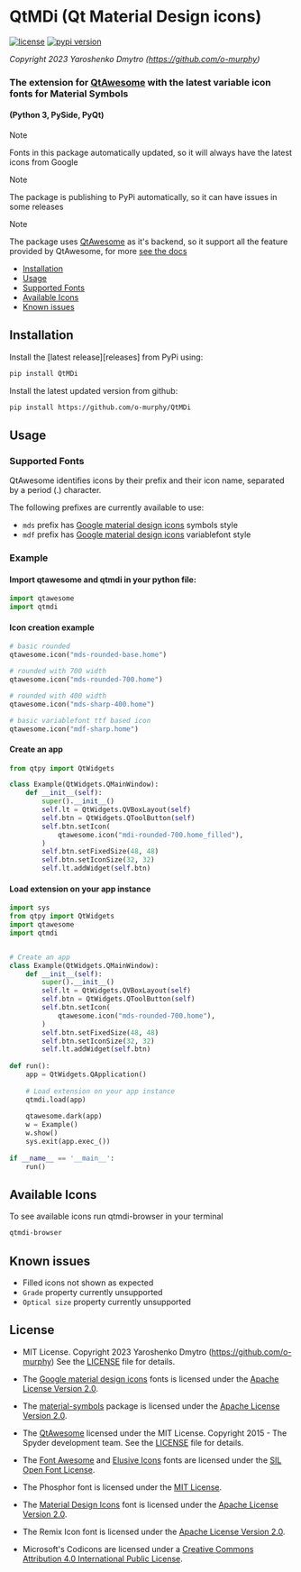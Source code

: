 # QtMDi (Qt Material Design icons)

[![license](https://img.shields.io/github/license/mashape/apistatus.svg)](https://opensource.org/licenses/MIT)
[![pypi version](https://img.shields.io/pypi/v/QtMDi)](https://pypi.org/project/QtMDi/)

*Copyright 2023 Yaroshenko Dmytro (https://github.com/o-murphy)*

### The extension for [QtAwesome](https://github.com/spyder-ide/qtawesome) with the latest variable icon fonts for Material Symbols
#### (Python 3, PySide, PyQt)

> [!NOTE]
> Fonts in this package automatically updated, so it will always have the latest icons from Google

> [!NOTE]
> The package is publishing to PyPi automatically, so it can have issues in some releases

> [!NOTE]
> The package uses [QtAwesome](https://github.com/spyder-ide/qtawesome) as it's backend,
> so it support all the feature provided by QtAwesome, for more [see the docs](https://github.com/spyder-ide/qtawesome/blob/master/README.md)

- [Installation](#installation)
- [Usage](#usage)
- [Supported Fonts](#supported-fonts)
- [Available Icons](#available-icons)
- [Known issues](#known-issues)

## Installation

Install the [latest release][releases] from PyPi using:
```sh
pip install QtMDi
```

Install the latest updated version from github:
```sh
pip install https://github.com/o-murphy/QtMDi
```

## Usage

### Supported Fonts
QtAwesome identifies icons by their prefix and their icon name, separated by a period (.) character.

The following prefixes are currently available to use:
* `mds` prefix has [Google material design icons](https://github.com/google/material-design-icons) symbols style
* `mdf` prefix has [Google material design icons](https://github.com/google/material-design-icons) variablefont style

### Example

#### Import qtawesome and qtmdi in your python file:

```python
import qtawesome
import qtmdi
```

#### Icon creation example
```python
# basic rounded
qtawesome.icon("mds-rounded-base.home")

# rounded with 700 width
qtawesome.icon("mds-rounded-700.home")

# rounded with 400 width
qtawesome.icon("mds-sharp-400.home")

# basic variablefont ttf based icon
qtawesome.icon("mdf-sharp.home")
```

#### Create an app

```python
from qtpy import QtWidgets

class Example(QtWidgets.QMainWindow):
    def __init__(self):
        super().__init__()
        self.lt = QtWidgets.QVBoxLayout(self)
        self.btn = QtWidgets.QToolButton(self)
        self.btn.setIcon(
            qtawesome.icon("mdi-rounded-700.home_filled"),
        )
        self.btn.setFixedSize(48, 48)
        self.btn.setIconSize(32, 32)
        self.lt.addWidget(self.btn)
```

#### Load extension on your app instance
```python
import sys
from qtpy import QtWidgets
import qtawesome
import qtmdi


# Create an app
class Example(QtWidgets.QMainWindow):
    def __init__(self):
        super().__init__()
        self.lt = QtWidgets.QVBoxLayout(self)
        self.btn = QtWidgets.QToolButton(self)
        self.btn.setIcon(
            qtawesome.icon("mds-rounded-700.home"),
        )
        self.btn.setFixedSize(48, 48)
        self.btn.setIconSize(32, 32)
        self.lt.addWidget(self.btn)
        
def run():
    app = QtWidgets.QApplication()
    
    # Load extension on your app instance
    qtmdi.load(app)
    
    qtawesome.dark(app)
    w = Example()
    w.show()
    sys.exit(app.exec_())
        
if __name__ == '__main__':    
    run()
```

## Available Icons
To see available icons run qtmdi-browser in your terminal

```sh
qtmdi-browser
```

## Known issues
* Filled icons not shown as expected
* `Grade` property currently unsupported
* `Optical size` property currently unsupported

## License
* MIT License. Copyright 2023 Yaroshenko Dmytro (https://github.com/o-murphy)
See the [LICENSE](LICENSE) file for details.

- The [Google material design icons](https://github.com/google/material-design-icons) fonts is licensed under the [Apache License Version 2.0](http://www.apache.org/licenses/LICENSE-2.0).

- The [material-symbols](https://github.com/marella/material-symbols) package is licensed under the [Apache License Version 2.0](http://www.apache.org/licenses/LICENSE-2.0).

- The [QtAwesome](https://github.com/spyder-ide/qtawesome) licensed under the MIT License. Copyright 2015 - The Spyder development team.
See the [LICENSE](https://github.com/spyder-ide/qtawesome/blob/master/LICENSE.txt) file for details.

- The [Font Awesome](https://github.com/FortAwesome/Font-Awesome/blob/master/LICENSE.txt) and [Elusive Icons](http://elusiveicons.com/license/) fonts are licensed under the [SIL Open Font License](http://scripts.sil.org/OFL).

- The Phosphor font is licensed under the [MIT License](https://github.com/phosphor-icons/phosphor-icons/blob/master/LICENSE).

- The [Material Design Icons](https://github.com/Templarian/MaterialDesign/blob/master/LICENSE) font is licensed under the [Apache License Version 2.0](http://www.apache.org/licenses/LICENSE-2.0).

- The Remix Icon font is licensed under the [Apache License Version 2.0](https://github.com/Remix-Design/remixicon/blob/master/License).

- Microsoft's Codicons are licensed under a [Creative Commons Attribution 4.0 International Public License](https://github.com/microsoft/vscode-codicons/blob/master/LICENSE).